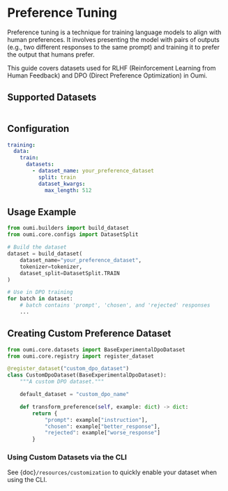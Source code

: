 # Preference Tuning

Preference tuning is a technique for training language models to align with human preferences. It involves presenting the model with pairs of outputs (e.g., two different responses to the same prompt) and training it to prefer the output that humans prefer.

This guide covers datasets used for RLHF (Reinforcement Learning from Human Feedback) and DPO (Direct Preference Optimization) in Oumi.

## Supported Datasets

```{include} /api/summary/preference_tuning_datasets.md
```

## Configuration

```yaml
training:
  data:
    train:
      datasets:
        - dataset_name: your_preference_dataset
          split: train
          dataset_kwargs:
            max_length: 512
```

## Usage Example

```python
from oumi.builders import build_dataset
from oumi.core.configs import DatasetSplit

# Build the dataset
dataset = build_dataset(
    dataset_name="your_preference_dataset",
    tokenizer=tokenizer,
    dataset_split=DatasetSplit.TRAIN
)

# Use in DPO training
for batch in dataset:
    # batch contains 'prompt', 'chosen', and 'rejected' responses
    ...
```

## Creating Custom Preference Dataset

```python
from oumi.core.datasets import BaseExperimentalDpoDataset
from oumi.core.registry import register_dataset

@register_dataset("custom_dpo_dataset")
class CustomDpoDataset(BaseExperimentalDpoDataset):
    """A custom DPO dataset."""

    default_dataset = "custom_dpo_name"

    def transform_preference(self, example: dict) -> dict:
        return {
            "prompt": example["instruction"],
            "chosen": example["better_response"],
            "rejected": example["worse_response"]
        }
```

### Using Custom Datasets via the CLI

See {doc}`/resources/customization` to quickly enable your dataset when using the CLI.
